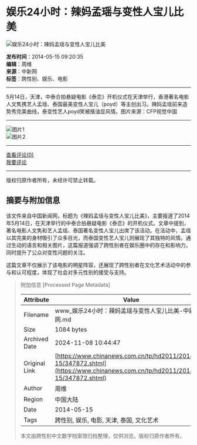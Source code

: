 # 娱乐24小时：辣妈孟瑶与变性人宝儿比美

![娱乐24小时：辣妈孟瑶与变性人宝儿比美](http://i2.chinanews.com/simg/hd/2014/05/15/4951b6a761814b2e906ef363b3d25fb4.jpg)

**发布时间**：2014-05-15 09:20:35  
**编辑**：周维  
**来源**：中新网  
**标签**：跨性别、娱乐、电影  

---

5月14日，天津，中泰合拍悬疑电影《泰恋》开机仪式在天津举行，香港著名电影人文隽携艺人孟瑶、泰国最美变性人宝儿（poyd）等主创出习。辣妈孟瑶前来造势秀完美曲线，泰变性艺人poyd笑被揩油显风情。图片来源：CFP视觉中国

---

![图片1](http://i2.chinanews.com/simg/hd/2014/05/15/200x133_8acf46631d804eeea3a61d2136611d93.jpg)  
![图片2](http://i2.chinanews.com/simg/hd/2014/05/15/200x133_dc6be64859504ba0919a4482c6ab42c4.jpg)

---

[查看评论(0)](http://comment.chinanews.com/comments/comments.php?newsid=hd_41674)  
[我要评论](http://comment.chinanews.com/comments/comments.php?newsid=hd_41674)  

--- 

版权归原作者所有，未经许可禁止转载。

## 摘要与附加信息

<!-- tcd_abstract -->
该文件来自中国新闻网，标题为《辣妈孟瑶与变性人宝儿比美》，主要报道了2014年5月14日，在天津举行的中泰合拍悬疑电影《泰恋》的开机仪式。文章中提到，著名电影人文隽和艺人孟瑶、泰国著名变性人宝儿出席了该活动。在活动中，孟瑶以其完美的身材吸引了众多目光，而泰国变性艺人宝儿则展现了其独特的风情。通过生动的语言和相关图片，这篇报道强调了跨性别者在娱乐圈中的存在和影响力，同时提升了公众对变性问题的关注。

这篇文章不仅展示了该电影的明星阵容，还展现了跨性别者在文化艺术活动中的参与和认可程度，体现了社会对多元性别的接受与支持。
<!-- tcd_abstract_end -->

> 附加信息 [Processed Page Metadata]
>
> | Attribute       | Value                                  |
> |-----------------|----------------------------------------|
> | Filename        | www_娱乐24小时：辣妈孟瑶与变性人宝儿比美-中新网.md                             |
> | Size            | 1084 bytes                           |
> | Archived Date   | 2024-11-08 10:44:47                             |
> | Original Link   | [https://www.chinanews.com.cn/tp/hd2011/2014/05-15/347872.shtml](https://www.chinanews.com.cn/tp/hd2011/2014/05-15/347872.shtml)                       |
> | Author          | 周维                               |
> | Region          | 中国大陆                               |
> | Date            | 2014-05-15                                 |
> | Tags            | 跨性别, 娱乐, 电影, 天津, 泰国, 文化艺术                                 |
>
> 本文由跨性别中文数字档案馆归档整理，仅供浏览。版权归原作者所有。
>